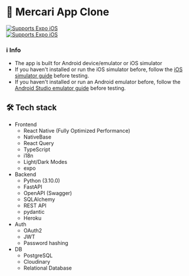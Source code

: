 # 📱 Mercari App Clone
<div>
  <div>
    <a align="center" href="https://expo.dev/artifacts/eas/mwrwkBUrc1CbWVyTj6gzoo.tar.gz">
      <img alt="Supports Expo iOS" longdesc="Supports Expo iOS" src="https://img.shields.io/badge/Download iOS App-4630EB.svg?style=for-the-badge&logo=APPLE&labelColor=999999&logoColor=fff" />
    </a>
  </div>
  <div>
    <a align="center" href="https://expo.dev/artifacts/eas/8jemojEmYyncM5dz8grzZ5.apk">
      <img alt="Supports Expo iOS" longdesc="Supports Expo iOS" src="https://img.shields.io/badge/Download Android App-4630EB.svg?style=for-the-badge&logo=ANDROID&labelColor=A4C639&logoColor=fff" />
    </a>
  </div>
</div>

### ℹ️  Info
  - The app is built for Android device/emulator or iOS simulator
  - If you haven't installed or run the iOS simulator before, follow the [iOS simulator guide](https://docs.expo.dev/workflow/ios-simulator/) before testing.
  - If you haven't installed or run an Android emulator before, follow the [Android Studio emulator guide](https://docs.expo.dev/build-reference/apk/) before testing.

## 🛠️ Tech stack

- Frontend
  - React Native (Fully Optimized Performance)
  - NativeBase
  - React Query
  - TypeScript
  - i18n
  - Light/Dark Modes
  - expo
- Backend
  - Python (3.10.0)
  - FastAPI
  - OpenAPI (Swagger)
  - SQLAlchemy
  - REST API
  - pydantic
  - Heroku
- Auth
  - OAuth2
  - JWT
  - Password hashing
- DB
  - PostgreSQL
  - Cloudinary
  - Relational Database
